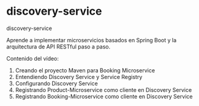 # discovery-service
discovery-service

Aprende a implementar microservicios basados ​​en Spring Boot y la arquitectura de API RESTful paso a paso.

Contenido del vídeo:
1. Creando el proyecto Maven para Booking Microservice
2. Entendiendo Discovery Service y Service Registry
3. Configurando Discovery Service
4. Registrando Product-Microservice como cliente en Discovery Service
5. Registrando Booking-Microservice como cliente en Discovery Service
